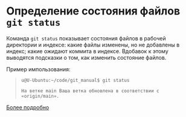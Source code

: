# Определение состояния файлов `git status`

Команда `git status` показывает состояния файлов в рабочей директории и индексе: какие файлы изменены, но не добавлены в индекс; какие ожидают коммита в индексе. Вдобавок к этому выводятся подсказки о том, как изменить состояние файлов.

Пример импользования:

> `u@U-Ubuntu:~/code/git_manual$ git status`
>
> `На ветке main
> Ваша ветка обновлена в соответствии с «origin/main».`

[Более подробно](https://git-scm.com/book/ru/v2/ch00/r_checking_status)